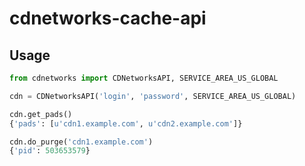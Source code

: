 # cdnetworks-cache-api

## Usage

```python
from cdnetworks import CDNetworksAPI, SERVICE_AREA_US_GLOBAL

cdn = CDNetworksAPI('login', 'password', SERVICE_AREA_US_GLOBAL)

cdn.get_pads()
{'pads': [u'cdn1.example.com', u'cdn2.example.com']}

cdn.do_purge('cdn1.example.com')
{'pid': 503653579}

```

